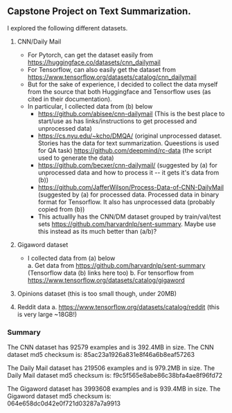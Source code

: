 ## Capstone Project on Text Summarization.
I explored the following different datasets.

1. CNN/Daily Mail
    * For Pytorch, can get the dataset easily from <https://huggingface.co/datasets/cnn_dailymail>
    * For Tensorflow, can also easily get the dataset from <https://www.tensorflow.org/datasets/catalog/cnn_dailymail>
    * But for the sake of experience, I decided to collect the data myself from the source that both Huggingface and Tensorflow uses (as cited in their documentation).
    * In particular, I collected data from (b) below
        * https://github.com/abisee/cnn-dailymail (This is the best place to start/use as has links/instructions to get processed and unprocessed data)
        * https://cs.nyu.edu/~kcho/DMQA/ (original unprocessed dataset. Stories has the data for text summarization. Queestions is used for QA task)
           https://github.com/deepmind/rc-data (the script used to generate the data)
        * https://github.com/becxer/cnn-dailymail/ (suggested by (a) for unprocessed data and how to process it -- it gets it's data from (b))
        * https://github.com/JafferWilson/Process-Data-of-CNN-DailyMail (suggested by (a) for processed data. Processed data in binary format for Tensorflow. It also has unprocessed data (probably copied from (b))
        * This actuallly has the CNN/DM dataset grouped by train/val/test sets <https://github.com/harvardnlp/sent-summary>. Maybe use this instead as its much better than (a/b)?

2. Gigaword dataset
    - I collected data from (a) below    
    a. Get data from <https://github.com/harvardnlp/sent-summary> (Tensorflow data (b) links here too)
    b. For tensorflow from <https://www.tensorflow.org/datasets/catalog/gigaword>

3. Opinions dataset (this is too small though, under 20MB)

4. Reddit data
    a. https://www.tensorflow.org/datasets/catalog/reddit (this is very large ~18GB!)

### Summary
The CNN dataset has 92579 examples and is 392.4MB in size.
The CNN dataset md5 checksum is: 85ac23a1926a831e8f46a6b8eaf57263

The Daily Mail dataset has 219506 examples and is 979.2MB in size.
The Daily Mail dataset md5 checksum is: f9c5f565e8abe86c38bfa4ae8f96fd72

The Gigaword dataset has 3993608 examples and is 939.4MB in size.
The Gigaword dataset md5 checksum is: 064e658dc0d42e0f721d03287a7a9913
